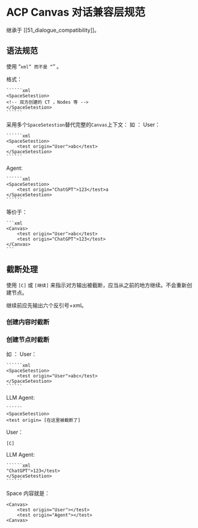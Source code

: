 # ACP Canvas 对话兼容层规范

继承于 [[51_dialogue_compatibility]]。

## 语法规范  

使用 “``````xml” 而不是 “``````” 。

格式：

`````````
``````xml
<SpaceSetestion>
<!-- 双方创建的 CT ，Nodes 等 -->
</SpaceSetestion>
``````
`````````

采用多个`SpaceSetestion`替代完整的`Canvas`上下文：
如 ：
User：
`````````
``````xml
<SpaceSetestion>
	<test origin="User">abc</test>
</SpaceSetestion>
``````
`````````
 
Agent: 
`````````
``````xml
<SpaceSetestion>
	<test origin="ChatGPT">123</test>a
</SpaceSetestion>
``````
`````````


等价于：
`````````
```xml
<Canvas>
	<test origin="User">abc</test>
	<test origin="ChatGPT">123</test>
</Canvas>
```
`````````

## 截断处理

使用 `[C]` 或 `[继续]` 来指示对方输出被截断，应当从之前的地方继续。不会重新创建节点。

继续前应先输出六个反引号+xml。

### 创建内容时截断

### 创建节点时截断
如 ：
User：
`````````
``````xml
<SpaceSetestion>
	<test origin="User">abc</test>
</SpaceSetestion>
``````
`````````

LLM Agent: 

`````````
``````
<SpaceSetestion>
<test origin= [在这里被截断了]
`````````

User：

`````````
[C]
`````````

LLM Agent: 

`````````
``````xml
"ChatGPT">123</test>
</SpaceSetestion>
``````
`````````

Space 内容就是：

`````````
<Canvas>
	<test origin="User"></test>
	<test origin="Agent"></test>
<Canvas>
`````````